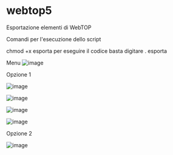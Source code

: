 # webtop5
Esportazione elementi di WebTOP

Comandi per l'esecuzione dello script

chmod +x esporta
per eseguire il codice basta digitare
. esporta

Menu
![image](https://github.com/Davide1986/webtop5/assets/6768906/ec128f1f-3187-4f1e-98cf-1e6e87af12b6)

Opzione 1

![image](https://github.com/Davide1986/webtop5/assets/6768906/10663d8b-9644-4cc9-ab16-bfb6b909e060)

![image](https://github.com/Davide1986/webtop5/assets/6768906/209a3cff-5b03-4840-8f9a-ef10ca8269d3)

![image](https://github.com/Davide1986/webtop5/assets/6768906/dc66a0a9-efdf-4bfc-aae1-f449d2aeb9fb)

![image](https://github.com/Davide1986/webtop5/assets/6768906/e63ef582-7633-4d42-bf6f-9381879a6eb5)

Opzione 2

![image](https://github.com/Davide1986/webtop5/assets/6768906/c79bf02e-8248-48a5-b8ac-6572434c4170)







